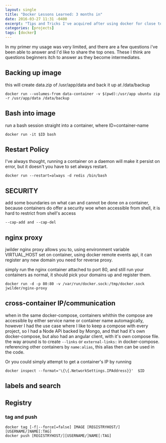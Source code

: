 ```yaml
---
layout: single
title: "Docker Lessons Learned: 3 months in"
date: 2016-03-27 11:31 -0400
excerpt: "Tips and Tricks I've acquired after using docker for close to 3 months."
categories: [projects]
tags: [docker]
---
```


In my primer my usage was very limited, and there are a few questions i've been able to answer and I'd like to share the top ones. These I think are questions beginners itch to answer as they become intermediates.

## Backing up image
this will create data.zip of /usr/app/data and back it up at /data/backup

```
docker run --volumes-from data-container -v $(pwd):/usr/app ubuntu zip -r /usr/app/data /data/backup
```

## Bash into image
run a bash session straight into a container, where ID=container-name

```
docker run -it $ID bash
```

## Restart Policy
I've always thought, running a container on a daemon will make it persist on error, but it doesn't you have to set always restart.

```
docker run --restart=always -d redis /bin/bash
```

## SECURITY
add some boundaries on what can and cannot be done on a container, because containers do offer a security woe when accessible from shell, it is hard to restrict from shell's access

```
--cap-add and --cap-del
```

## nginx proxy
jwilder nginx proxy allows you to, using environment variable VIRTUAL_HOST set on container, using docker remote events api, it can register any new domain you need for reverse proxy.

simply run the nginx container attached to port 80, and still run your containers as normal, it should pick your domains up and register them.

```
docker run -d -p 80:80 -v /var/run/docker.sock:/tmp/docker.sock jwilder/nginx-proxy
```

## cross-container IP/communication
when in the same docker-compose, containers whithin the compose are accessible by either service name or container name automagically, however I had the use case where I like to keep a compose with every project, so I had a Node APi backed by Mongo, and that had it's own docker-compose, but also had an angular client, with it's own compose file. the way around is to create `--links` or `external-links:` in docker-compose. referencing other containers by `name:alias`, this alias then can be used in the code.

Or you could simply attempt to get a container's IP by running

```
docker inspect --format='\{\{.NetworkSettings.IPAddress}}'  $ID
```

## labels and search

## Registry

### tag and push

```
docker tag [-f|--force[=false] IMAGE [REGISTRYHOST/][USERNAME/]NAME[:TAG]
docker push [REGISTRYHOST/][USERNAME/]NAME[:TAG]
```
